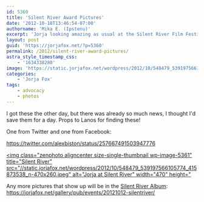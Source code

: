 ```yaml
---
id: 5360
title: 'Silent River Award Pictures'
date: '2012-10-18T13:46:54-07:00'
authorname: 'Mika E. (Ipstenu)'
excerpt: 'Jorja looking amazing as usual at the Silent River Film Festival.'
layout: post
guid: 'https://jorjafox.net/?p=5360'
permalink: /2012/silent-river-award-pictures/
astra_style_timestamp_css:
    - '1634338280'
image: 'https://static.jorjafox.net/wordpress/2012/10/548479_539197566105774_415873538_n.jpeg'
categories:
    - 'Jorja Fox'
tags:
    - advocacy
    - photos
---
```


I got these the other day, but there was already so much news, I thought I'd save them for a day. Props to Lanos for finding these!

One from Twitter and one from Facebook:

https://twitter.com/alexbiston/status/257667491503947776

<a href="https://jorjafox.net/gallery/pub/filmfest/20121012-silentriver/facebook-001.jpg"><img class="zenphoto aligncenter size-single-thumbnail wp-image-5361" title="Silent River" src="//static.jorjafox.net/wordpress/2012/10/548479_539197566105774_415873538_n-470x260.jpeg" alt="Jorja at Silent River" width="470" height="</a>

Any more pictures that show up will be in the <a href="https://jorjafox.net/gallery/pub/filmfest/20121012-silentriver/">Silent River Album</a>: <a href="https://jorjafox.net/gallery/pub/filmfest/20121012-silentriver/">https://jorjafox.net/gallery/pub/events/20121012-silentriver/</a>
